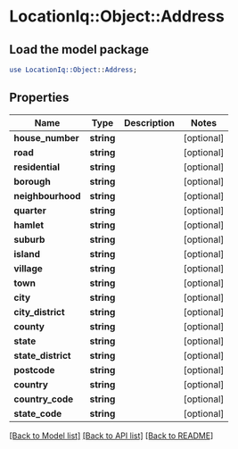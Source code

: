 # LocationIq::Object::Address

## Load the model package
```perl
use LocationIq::Object::Address;
```

## Properties
Name | Type | Description | Notes
------------ | ------------- | ------------- | -------------
**house_number** | **string** |  | [optional] 
**road** | **string** |  | [optional] 
**residential** | **string** |  | [optional] 
**borough** | **string** |  | [optional] 
**neighbourhood** | **string** |  | [optional] 
**quarter** | **string** |  | [optional] 
**hamlet** | **string** |  | [optional] 
**suburb** | **string** |  | [optional] 
**island** | **string** |  | [optional] 
**village** | **string** |  | [optional] 
**town** | **string** |  | [optional] 
**city** | **string** |  | [optional] 
**city_district** | **string** |  | [optional] 
**county** | **string** |  | [optional] 
**state** | **string** |  | [optional] 
**state_district** | **string** |  | [optional] 
**postcode** | **string** |  | [optional] 
**country** | **string** |  | [optional] 
**country_code** | **string** |  | [optional] 
**state_code** | **string** |  | [optional] 

[[Back to Model list]](../README.md#documentation-for-models) [[Back to API list]](../README.md#documentation-for-api-endpoints) [[Back to README]](../README.md)


